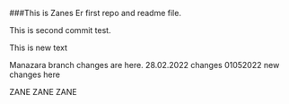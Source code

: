 ###This is Zanes Er first repo and readme file.

This is second commit test. 

This is new text

Manazara branch changes are here. 
28.02.2022 changes
01052022 new changes here


ZANE ZANE ZANE


